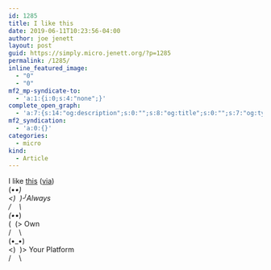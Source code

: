 ```yaml
---
id: 1285
title: I like this
date: 2019-06-11T10:23:56-04:00
author: joe jenett
layout: post
guid: https://simply.micro.jenett.org/?p=1285
permalink: /1285/
inline_featured_image:
  - "0"
  - "0"
mf2_mp-syndicate-to:
  - 'a:1:{i:0;s:4:"none";}'
complete_open_graph:
  - 'a:7:{s:14:"og:description";s:0:"";s:8:"og:title";s:0:"";s:7:"og:type";s:0:"";s:12:"twitter:card";s:7:"summary";s:15:"twitter:creator";s:0:"";s:19:"twitter:description";s:0:"";s:8:"og:image";s:0:"";}'
mf2_syndication:
  - 'a:0:{}'
categories:
  - micro
kind:
  - Article
---
```

I like [this](http://www.alwaysownyourplatform.com/) ([via](https://pinboard.in/u:bschlagel))  
(•_•)  
<)  )╯Always  
/    \  
\(•_•)  
(  (> Own  
/    \  
(•_•)  
<)  )> Your Platform  
/    \